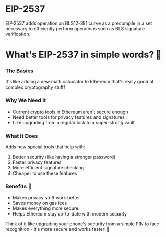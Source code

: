 # EIP-2537

EIP-2537 adds operation on BLS12-381 curve as a precompile in a set necessary to efficiently perform operations such as BLS signature verification.


# What's EIP-2537 in simple words? 🔐

### The Basics
It's like adding a new math calculator to Ethereum that's really good at complex cryptography stuff!

### Why We Need It
- Current crypto tools in Ethereum aren't secure enough
- Need better tools for privacy features and signatures
- Like upgrading from a regular lock to a super-strong vault

### What It Does
Adds new special tools that help with:
1. Better security (like having a stronger password)
2. Faster privacy features
3. More efficient signature checking
4. Cheaper to use these features

### Benefits 🎯
- Makes privacy stuff work better
- Saves money on gas fees
- Makes everything more secure
- Helps Ethereum stay up-to-date with modern security

Think of it like upgrading your phone's security from a simple PIN to face recognition - it's more secure and works faster! 🚀
